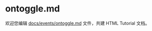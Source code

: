 ontoggle.md
===

欢迎您编辑 <a target="__blank" href="https://github.com/jaywcjlove/html-tutorial/blob/master/docs/events/ontoggle.md">docs/events/ontoggle.md</a> 文件，共建 HTML Tutorial 文档。